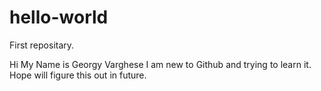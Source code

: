 # hello-world
First repositary.

Hi My Name is Georgy Varghese
I am new to Github and trying to learn it.
Hope will figure this out in future.
